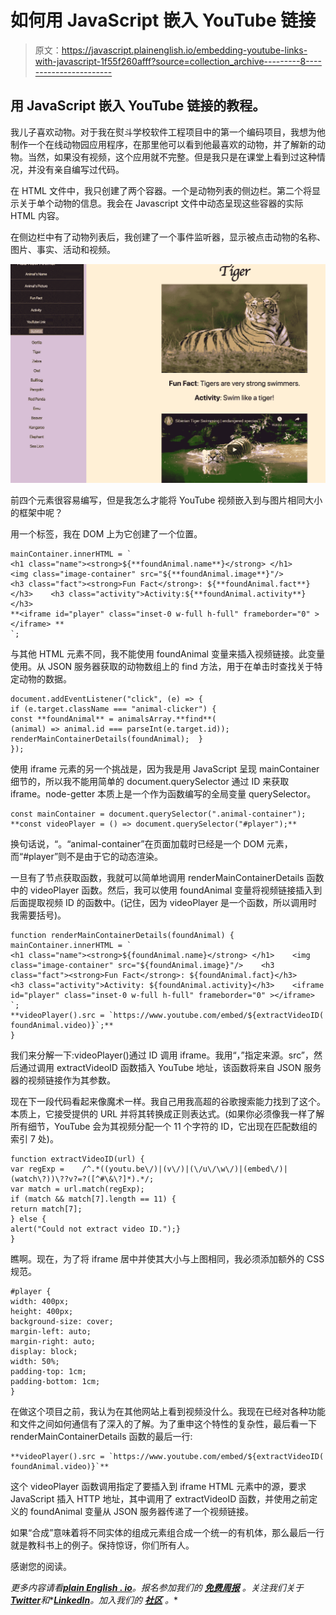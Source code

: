 # 如何用 JavaScript 嵌入 YouTube 链接

> 原文：<https://javascript.plainenglish.io/embedding-youtube-links-with-javascript-1f55f260afff?source=collection_archive---------8----------------------->

## 用 JavaScript 嵌入 YouTube 链接的教程。

我儿子喜欢动物。对于我在熨斗学校软件工程项目中的第一个编码项目，我想为他制作一个在线动物园应用程序，在那里他可以看到他最喜欢的动物，并了解新的动物。当然，如果没有视频，这个应用就不完整。但是我只是在课堂上看到过这种情况，并没有亲自编写过代码。

在 HTML 文件中，我只创建了两个容器。一个是动物列表的侧边栏。第二个将显示关于单个动物的信息。我会在 Javascript 文件中动态呈现这些容器的实际 HTML 内容。

在侧边栏中有了动物列表后，我创建了一个事件监听器，显示被点击动物的名称、图片、事实、活动和视频。

![](img/cad74208348cbf3710aa8f5d4ff62f43.png)

前四个元素很容易编写，但是我怎么才能将 YouTube 视频嵌入到与图片相同大小的框架中呢？

用一个标签，我在 DOM 上为它创建了一个位置。

```
mainContainer.innerHTML = `    
<h1 class="name"><strong>${**foundAnimal.name**}</strong> </h1>    
<img class="image-container" src="${**foundAnimal.image**}"/>    
<h3 class="fact"><strong>Fun Fact</strong>: ${**foundAnimal.fact**}</h3>    <h3 class="activity">Activity:${**foundAnimal.activity**}</h3>    
**<iframe id="player" class="inset-0 w-full h-full" frameborder="0" ></iframe> **   
`;
```

与其他 HTML 元素不同，我不能使用 foundAnimal 变量来插入视频链接。此变量使用。从 JSON 服务器获取的动物数组上的 find 方法，用于在单击时查找关于特定动物的数据。

```
document.addEventListener("click", (e) => {  
if (e.target.className === "animal-clicker") {    
const **foundAnimal** = animalsArray.**find**(      
(animal) => animal.id === parseInt(e.target.id));    renderMainContainerDetails(foundAnimal);  }
});
```

使用 iframe 元素的另一个挑战是，因为我是用 JavaScript 呈现 mainContainer 细节的，所以我不能用简单的 document.querySelector 通过 ID 来获取 iframe。node-getter 本质上是一个作为函数编写的全局变量 querySelector。

```
const mainContainer = document.querySelector(".animal-container");
**const videoPlayer = () => document.querySelector("#player");**
```

换句话说，“。“animal-container”在页面加载时已经是一个 DOM 元素，而“#player”则不是由于它的动态渲染。

一旦有了节点获取函数，我就可以简单地调用 renderMainContainerDetails 函数中的 videoPlayer 函数。然后，我可以使用 foundAnimal 变量将视频链接插入到后面提取视频 ID 的函数中。(记住，因为 videoPlayer 是一个函数，所以调用时我需要括号)。

```
function renderMainContainerDetails(foundAnimal) {  mainContainer.innerHTML = `    
<h1 class="name"><strong>${foundAnimal.name}</strong> </h1>    <img class="image-container" src="${foundAnimal.image}"/>    <h3 class="fact"><strong>Fun Fact</strong>: ${foundAnimal.fact}</h3>    <h3 class="activity">Activity: ${foundAnimal.activity}</h3>    <iframe id="player" class="inset-0 w-full h-full" frameborder="0" ></iframe>    `;  
**videoPlayer().src = `https://www.youtube.com/embed/${extractVideoID(    foundAnimal.video)}`;**
}
```

我们来分解一下:videoPlayer()通过 ID 调用 iframe。我用“，”指定来源。src”，然后通过调用 extractVideoID 函数插入 YouTube 地址，该函数将来自 JSON 服务器的视频链接作为其参数。

现在下一段代码看起来像魔术一样。我自己用我高超的谷歌搜索能力找到了这个。本质上，它接受提供的 URL 并将其转换成正则表达式。(如果你必须像我一样了解所有细节，YouTube 会为其视频分配一个 11 个字符的 ID，它出现在匹配数组的索引 7 处)。

```
function extractVideoID(url) {  
var regExp =    /^.*((youtu.be\/)|(v\/)|(\/u\/\w\/)|(embed\/)|(watch\?))\??v?=?([^#\&\?]*).*/;  
var match = url.match(regExp);  
if (match && match[7].length == 11) {    
return match[7];  
} else {    
alert("Could not extract video ID.");}
}
```

瞧啊。现在，为了将 iframe 居中并使其大小与上图相同，我必须添加额外的 CSS 规范。

```
#player {  
width: 400px;  
height: 400px;  
background-size: cover;  
margin-left: auto;  
margin-right: auto;  
display: block;  
width: 50%;  
padding-top: 1cm;  
padding-bottom: 1cm;
}
```

在做这个项目之前，我认为在其他网站上看到视频没什么。我现在已经对各种功能和文件之间如何通信有了深入的了解。为了重申这个特性的复杂性，最后看一下 renderMainContainerDetails 函数的最后一行:

```
**videoPlayer().src = `https://www.youtube.com/embed/${extractVideoID(    foundAnimal.video)}`**
```

这个 videoPlayer 函数调用指定了要插入到 iframe HTML 元素中的源，要求 JavaScript 插入 HTTP 地址，其中调用了 extractVideoID 函数，并使用之前定义的 foundAnimal 变量从 JSON 服务器传递了一个视频链接。

如果“合成”意味着将不同实体的组成元素组合成一个统一的有机体，那么最后一行就是教科书上的例子。保持惊讶，你们所有人。

感谢您的阅读。

*更多内容请看*[***plain English . io***](https://plainenglish.io/)*。报名参加我们的* [***免费周报***](http://newsletter.plainenglish.io/) *。关注我们关于*[***Twitter***](https://twitter.com/inPlainEngHQ)*和**[***LinkedIn***](https://www.linkedin.com/company/inplainenglish/)*。加入我们的* [***社区***](https://discord.gg/GtDtUAvyhW) *。**